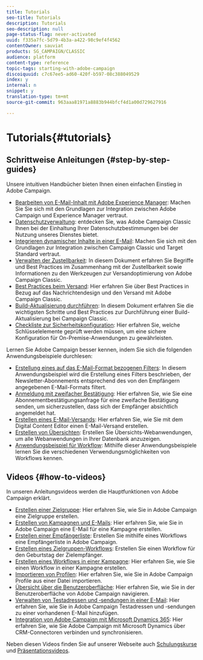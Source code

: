 ```yaml
---
title: Tutorials
seo-title: Tutorials
description: Tutorials
seo-description: null
page-status-flag: never-activated
uuid: f335a7fc-5d79-4b3a-a422-98c9ef4f4562
contentOwner: sauviat
products: SG_CAMPAIGN/CLASSIC
audience: platform
content-type: reference
topic-tags: starting-with-adobe-campaign
discoiquuid: c7c67ee5-ad60-420f-b597-08c388049529
index: y
internal: n
snippet: y
translation-type: tm+mt
source-git-commit: 963aaa81971a8883b944bfcf4d1a00d729627916

---
```



# Tutorials{#tutorials}

## Schrittweise Anleitungen {#step-by-step-guides}

Unsere intuitiven Handbücher bieten Ihnen einen einfachen Einstieg in Adobe Campaign.

* [Bearbeiten von E-Mail-Inhalt mit Adobe Experience Manager](https://docs.campaign.adobe.com/doc/AC/getting_started/EN/aem.html): Machen Sie Sie sich mit den Grundlagen zur Integration zwischen Adobe Campaign und Experience Manager vertraut.
* [Datenschutzverwaltung](https://helpx.adobe.com/campaign/kb/acc-privacy.html): entdecken Sie, was Adobe Campaign Classic Ihnen bei der Einhaltung Ihrer Datenschutzbestimmungen bei der Nutzung unseres Dienstes bietet.
* [Integrieren dynamischer Inhalte in einer E-Mail](https://docs.campaign.adobe.com/doc/AC/getting_started/EN/target.html): Machen Sie sich mit den Grundlagen zur Integration zwischen Campaign Classic und Target Standard vertraut.
* [Verwalten der Zustellbarkeit](https://docs.campaign.adobe.com/doc/AC/getting_started/EN/deliverability.html): In diesem Dokument erfahren Sie Begriffe und Best Practices im Zusammenhang mit der Zustellbarkeit sowie Informationen zu den Werkzeugen zur Versandoptimierung von Adobe Campaign Classic.
* [Best Practices beim Versand](https://docs.campaign.adobe.com/doc/AC/getting_started/EN/deliveryBestPractices.html): Hier erfahren Sie über Best Practices in Bezug auf das Nachrichtendesign und den Versand mit Adobe Campaign Classic.
* [Build-Aktualisierung durchführen](https://docs.campaign.adobe.com/doc/AC/getting_started/EN/buildUpgrade.html): In diesem Dokument erfahren Sie die wichtigsten Schritte und Best Practices zur Durchführung einer Build-Aktualisierung bei Campaign Classic.
* [Checkliste zur Sicherheitskonfiguration](https://docs.campaign.adobe.com/doc/AC/getting_started/EN/security.html): Hier erfahren Sie, welche Schlüsselelemente geprüft werden müssen, um eine sichere Konfiguration für On-Premise-Anwendungen zu gewährleisten.

Lernen Sie Adobe Campaign besser kennen, indem Sie sich die folgenden Anwendungsbeispiele durchlesen:

* [Erstellung eines auf das E-Mail-Format bezogenen Filters](../../platform/using/use-case.md#creating-a-filter-on-the-email-format-of-subscribers): In diesem Anwendungsbeispiel wird die Erstellung eines Filters beschrieben, der Newsletter-Abonnements entsprechend des von den Empfängern angegebenen E-Mail-Formats filtert.
* [Anmeldung mit zweifacher Bestätigung](../../web/using/use-cases--web-forms.md#create-a-subscription--form-with-double-opt-in): Hier erfahren Sie, wie Sie eine Abonnementbestätigungsanfrage für eine zweifache Bestätigung senden, um sicherzustellen, dass sich der Empfänger absichtlich angemeldet hat.
* [Erstellen eines E-Mail-Versands](../../web/using/use-case--creating-an-email-delivery.md): Hier erfahren Sie, wie Sie mit dem Digital Content Editor einen E-Mail-Versand erstellen.
* [Erstellen von Übersichten](../../web/using/use-cases--creating-overviews.md): Erstellen Sie Übersichts-Webanwendungen, um alle Webanwendungen in Ihrer Datenbank anzuzeigen.
* [Anwendungsbeispiel für Workflow](../../workflow/using/using-the-local-approval-activity.md): Mithilfe dieser Anwendungsbeispiele lernen Sie die verschiedenen Verwendungsmöglichkeiten von Workflows kennen.

## Videos {#how-to-videos}

In unseren Anleitungsvideos werden die Hauptfunktionen von Adobe Campaign erklärt.

* [Erstellen einer Zielgruppe](https://docs.adobe.com/content/help/en/campaign-learn/campaign-classic-tutorials/getting-started/creating-a-list-of-recipients.html): Hier erfahren Sie, wie Sie in Adobe Campaign eine Zielgruppe erstellen.
* [Erstellen von Kampagnen und E-Mails](https://docs.adobe.com/content/help/en/campaign-learn/campaign-classic-tutorials/getting-started/creating-a-campaign-and-an-email.html): Hier erfahren Sie, wie Sie in Adobe Campaign eine E-Mail für eine Kampagne erstellen.
* [Erstellen einer Empfängerliste](https://docs.adobe.com/content/help/en/campaign-learn/campaign-classic-tutorials/getting-started/creating-a-list-of-recipients.html): Erstellen Sie mithilfe eines Workflows eine Empfängerliste in Adobe Campaign.
* [Erstellen eines Zielgruppen-Workflows](https://docs.adobe.com/content/help/en/campaign-learn/campaign-classic-tutorials/getting-started/creating-a-targeting-workflow.html): Erstellen Sie einen Workflow für den Geburtstag der Zielempfänger.
* [Erstellen eines Workflows in einer Kampagne](https://docs.adobe.com/content/help/en/campaign-learn/campaign-classic-tutorials/getting-started/creating-a-workflow.html): Hier erfahren Sie, wie Sie einen Workflow in einer Kampagne erstellen.
* [Importieren von Profilen](https://docs.adobe.com/content/help/en/campaign-learn/campaign-classic-tutorials/getting-started/importing-profiles.html): Hier erfahren Sie, wie Sie in Adobe Campaign Profile aus einer Datei importieren.
* [Übersicht über die Benutzeroberfläche](https://docs.adobe.com/content/help/en/campaign-learn/campaign-classic-tutorials/getting-started/interface-overview.html): Hier erfahren Sie, wie Sie in der Benutzeroberfläche von Adobe Campaign navigieren.
* [Verwalten von Testadressen und ‑sendungen in einer E-Mail](https://docs.adobe.com/content/help/en/campaign-learn/campaign-classic-tutorials/getting-started/managing-seed-and-proofs.html): Hier erfahren Sie, wie Sie in Adobe Campaign Testadressen und ‑sendungen zu einer vorhandenen E-Mail hinzufügen.
* [Integration von Adobe Campaign mit Microsoft Dynamics 365](https://docs.adobe.com/content/help/en/campaign-learn/campaign-classic-tutorials/integrating/dynamics365-integration.html): Hier erfahren Sie, wie Sie Adobe Campaign mit Microsoft Dynamics über CRM-Connectoren verbinden und synchronisieren.

Neben diesen Videos finden Sie auf unserer Webseite auch [Schulungskurse](https://learning.adobe.com/catalog.html) und [Präsentationsvideos](https://www.adobe.com/training/video.html).

